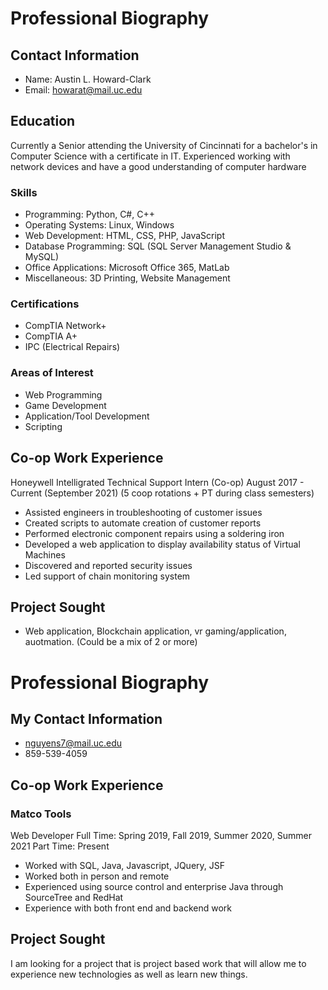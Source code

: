 # Professional Biography

## Contact Information
* Name: Austin L. Howard-Clark
* Email: howarat@mail.uc.edu

## Education
Currently a Senior attending the University of Cincinnati for a bachelor's in Computer Science with a certificate in IT. 
Experienced working with network devices and have a good understanding of computer hardware

### Skills
* Programming: Python, C#, C++
* Operating Systems: Linux, Windows
* Web Development: HTML, CSS, PHP, JavaScript
* Database Programming: SQL (SQL Server Management Studio & MySQL)
* Office Applications: Microsoft Office 365, MatLab
* Miscellaneous: 3D Printing, Website Management

### Certifications
* CompTIA Network+
* CompTIA A+
* IPC (Electrical Repairs)

### Areas of Interest
* Web Programming
* Game Development
* Application/Tool Development
* Scripting

## Co-op Work Experience
Honeywell Intelligrated Technical Support Intern (Co-op) August 2017 - Current (September 2021) (5 coop rotations + PT during class semesters)
* Assisted engineers in troubleshooting of customer issues
* Created scripts to automate creation of customer reports
* Performed electronic component repairs using a soldering iron
* Developed a web application to display availability status of Virtual Machines
* Discovered and reported security issues
* Led support of chain monitoring system

## Project Sought
*  Web application, Blockchain application, vr gaming/application, auotmation. (Could be a mix of 2 or more)



# **Professional Biography**
## **My Contact Information**
* nguyens7@mail.uc.edu
* 859-539-4059
## **Co-op Work Experience**

### **Matco Tools**
 Web Developer
 Full Time: Spring 2019, Fall 2019, Summer 2020, Summer 2021
 Part Time: Present
* Worked with SQL, Java, Javascript, JQuery, JSF
* Worked both in person and remote
* Experienced using source control and enterprise Java through SourceTree and RedHat
* Experience with both front end and backend work

## Project Sought
I am looking for a project that is project based work that will allow me to experience new technologies as well as learn new things.

